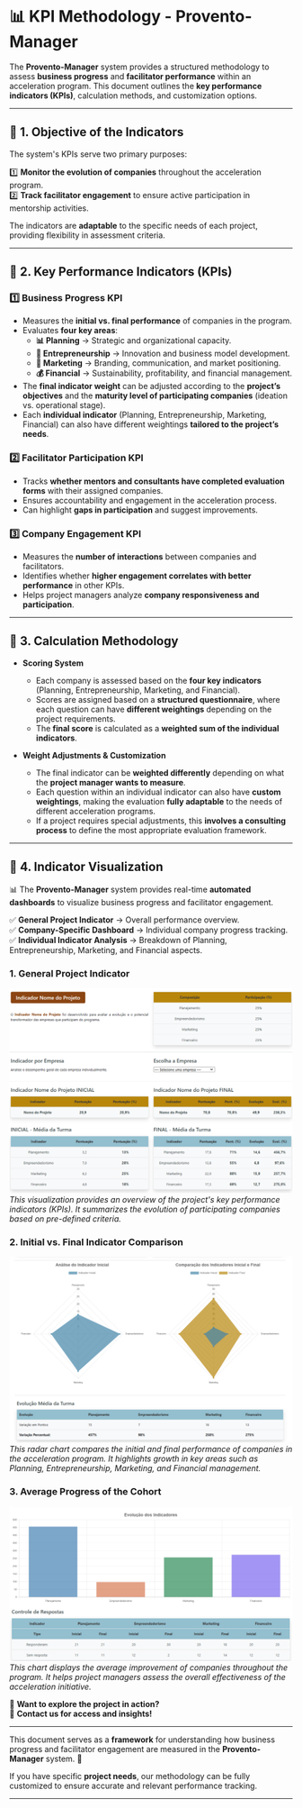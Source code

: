 # 📊 KPI Methodology - Provento-Manager

The **Provento-Manager** system provides a structured methodology to assess **business progress** and **facilitator performance** within an acceleration program. This document outlines the **key performance indicators (KPIs)**, calculation methods, and customization options.

---

## 📌 1. Objective of the Indicators

The system's KPIs serve two primary purposes:

1️⃣ **Monitor the evolution of companies** throughout the acceleration program.  
2️⃣ **Track facilitator engagement** to ensure active participation in mentorship activities.  

The indicators are **adaptable** to the specific needs of each project, providing flexibility in assessment criteria.

---

## 📌 2. Key Performance Indicators (KPIs)

### **1️⃣ Business Progress KPI**  
- Measures the **initial vs. final performance** of companies in the program.  
- Evaluates **four key areas**:  
  - **📊 Planning** → Strategic and organizational capacity.  
  - **🚀 Entrepreneurship** → Innovation and business model development.  
  - **📣 Marketing** → Branding, communication, and market positioning.  
  - **💰 Financial** → Sustainability, profitability, and financial management.  
- The **final indicator weight** can be adjusted according to the **project’s objectives** and the **maturity level of participating companies** (ideation vs. operational stage).  
- Each **individual indicator** (Planning, Entrepreneurship, Marketing, Financial) can also have different weightings **tailored to the project’s needs**.

### **2️⃣ Facilitator Participation KPI**  
- Tracks **whether mentors and consultants have completed evaluation forms** with their assigned companies.  
- Ensures accountability and engagement in the acceleration process.  
- Can highlight **gaps in participation** and suggest improvements.  

### **3️⃣ Company Engagement KPI**  
- Measures the **number of interactions** between companies and facilitators.  
- Identifies whether **higher engagement correlates with better performance** in other KPIs.  
- Helps project managers analyze **company responsiveness and participation**.  

---

## 📌 3. Calculation Methodology  

- **Scoring System**  
  - Each company is assessed based on the **four key indicators** (Planning, Entrepreneurship, Marketing, and Financial).  
  - Scores are assigned based on a **structured questionnaire**, where each question can have **different weightings** depending on the project requirements.  
  - The **final score** is calculated as a **weighted sum of the individual indicators**.  

- **Weight Adjustments & Customization**  
  - The final indicator can be **weighted differently** depending on what the **project manager wants to measure**.  
  - Each question within an individual indicator can also have **custom weightings**, making the evaluation **fully adaptable** to the needs of different acceleration programs.  
  - If a project requires special adjustments, this **involves a consulting process** to define the most appropriate evaluation framework.  

---

## 📌 4. Indicator Visualization  

📊 The **Provento-Manager** system provides real-time **automated dashboards** to visualize business progress and facilitator engagement.  

✅ **General Project Indicator** → Overall performance overview.  
✅ **Company-Specific Dashboard** → Individual company progress tracking.  
✅ **Individual Indicator Analysis** → Breakdown of Planning, Entrepreneurship, Marketing, and Financial aspects.  

### **1. General Project Indicator**
![General Project Indicator](docs/images/indicadores1_github.png)  
*This visualization provides an overview of the project's key performance indicators (KPIs). It summarizes the evolution of participating companies based on pre-defined criteria.*

### **2. Initial vs. Final Indicator Comparison**
![Initial vs. Final Comparison](docs/images/indicadores2_github.png)  
*This radar chart compares the initial and final performance of companies in the acceleration program. It highlights growth in key areas such as Planning, Entrepreneurship, Marketing, and Financial management.*

### **3. Average Progress of the Cohort**
![Average Progress](docs/images/indicadores3_github.png)  
*This chart displays the average improvement of companies throughout the program. It helps project managers assess the overall effectiveness of the acceleration initiative.*


🔎 **Want to explore the project in action?**  
📩 **Contact us for access and insights!**  

---

This document serves as a **framework** for understanding how business progress and facilitator engagement are measured in the **Provento-Manager** system. 🚀  

If you have specific **project needs**, our methodology can be fully customized to ensure accurate and relevant performance tracking.  

---
